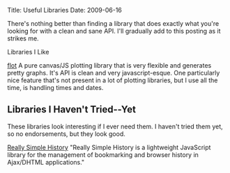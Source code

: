 Title: Useful Libraries
Date: 2009-06-16

There's nothing better than finding a library that does exactly what you're
looking for with a clean and sane API. I'll gradually add to this posting as
it strikes me.

Libraries I Like

[flot](http://code.google.com/p/flot/) A pure canvas/JS plotting library
that is very flexible and generates pretty graphs. It's API is clean and very
javascript-esque. One particularly nice feature that's not present in a lot of
plotting libraries, but I use all the time, is handling times and dates.

Libraries I Haven't Tried--Yet
------------------------------

These libraries look interesting if I ever need them. I haven't tried them
yet, so no endorsements, but they look good.

[Really Simple History](http://code.google.com/p/reallysimplehistory/) "Really
Simple History is a lightweight JavaScript library for the management of
bookmarking and browser history in Ajax/DHTML applications."

